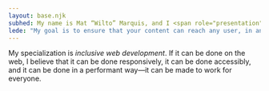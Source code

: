 ```yaml
---
layout: base.njk
subhed: My name is Mat “Wilto” Marquis, and I <span role="presentation">make websites</span>.
lede: "My goal is to ensure that your content can reach any user, in any browsing context—regardless of the size of their screen, the speed of their internet connection, the age of their device, or the combination of browsers and assistive technologies they use to experience the web. "
---
```


My specialization is _inclusive web development_. If it can be done on the web, I believe that it can be done responsively, it can be done accessibly, and it can be done in a performant way—it can be made to work for everyone. 